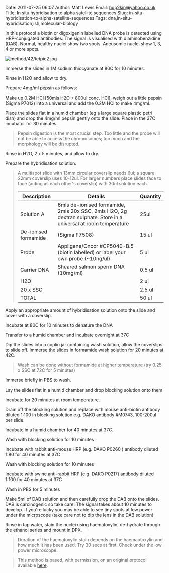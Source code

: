 Date: 2011-07-25 06:07
Author: Matt Lewis
Email: hop2kin@yahoo.co.uk
Title: In situ hybridisation to alpha satellite sequences
Slug: in-situ-hybridisation-to-alpha-satellite-sequences
Tags: dna,in-situ-hybridisation,ish,molecular-biology

In this protocol a biotin or digoxigenin labelled DNA probe is detected using HRP-conjugated antibodies. The signal is visualised with diaminobenzidine (DAB). Normal, healthy nuclei show two spots. Aneusomic nuclei show 1, 3, 4 or more spots.


![method/42/tetpic2.jpg](/images/method/42/tetpic2.jpg)








Immerse the slides in 1M sodium thiocyanate at 80C for 10 minutes. 



Rinse in H2O and allow to dry. 



Prepare 4mg/ml pepsin as follows:

Make up 0.2M HCl [50mls H2O + 800ul conc. HCl], weigh out a little pepsin (Sigma P7012) into a universal and add the 0.2M HCl to make 4mg/ml. 



Place the slides flat in a humid chamber (eg a large square plastic petri dish) and drop the 4mg/ml pepsin gently onto the slide. Place in the 37C incubator for 30 minutes. 


>Pepsin digestion is the most crucial step. Too little and the probe will not be able to access the chromosomes; too much and the morphology will be disrupted.


Rinse in H2O, 2 x 5 minutes, and allow to dry. 



Prepare the hybridisation solution.


>A multispot slide with 13mm circular coverslip needs 6ul; a square 22mm coverslip uses 10-12ul. For larger numbers place slides face to face (acting as each other's coverslip) with 30ul solution each.
>
>Description|Details|Quantity
>-----------|-------|---------
>Solution A|6mls de-ionised formamide, 2mls 20x SSC, 2mls H2O, 2g dextran sulphate. Store in a universal at room temperature |25ul
>De-ionised formamide|(Sigma F7508)|15 ul
>Probe|Appligene/Oncor #CP5040-B.5 (biotin labelled) or label your own probe (~10ng/ul)|5 ul
>Carrier DNA|Sheared salmon sperm DNA (10mg/ml)|0.5 ul
>H2O||2 ul
>20 x SSC||2.5 ul
>TOTAL||50 ul


Apply an appropriate amount of hybridisation solution onto the slide and cover with a coverslip. 



Incubate at 80C for 10 minutes to denature the DNA 



Transfer to a humid chamber and incubate overnight at 37C 



Dip the slides into a coplin jar containing wash solution, allow the coverslips to slide off. Immerse the slides in formamide wash solution for 20 minutes at 42C. 


>Wash can be done without formamide at higher temperature (try 0.25 x SSC at 72C for 5 minutes)


Immerse briefly in PBS to wash.



Lay the slides flat in a humid chamber and drop blocking solution onto them



Incubate for 20 minutes at room temperature. 



Drain off the blocking solution and replace with mouse anti-biotin antibody diluted 1:100 in blocking solution e.g. DAKO antibody #M0743, 100-200ul per slide. 



Incubate in a humid chamber for 40 minutes at 37C.



Wash with blocking solution for 10 minutes 



Incubate with rabbit anti-mouse HRP (e.g.  DAKO P0260 ) antibody diluted 1:80 for 40 minutes at 37C



Wash with blocking solution for 10 minutes 



Incubate with swine anti-rabbit HRP (e.g. DAKO P0217) antibody diluted 1:100 for 40 minutes at 37C



Wash in PBS for 5 minutes 



Make 5ml of DAB solution and then carefully drop the DAB onto the slides. DAB is carcinogenic so take care. The signal takes about 10 minutes to develop. If you're lucky you may be able to see tiny spots at low power under the microscope (take care not to dip the lens in the DAB solution)



Rinse in tap water, stain the nuclei using haematoxylin, de-hydrate through the ethanol series and mount in DPX.


>Duration of the haematoxylin stain depends on the haemaotoxylin and how much it has been used. Try 30 secs at first. Check under the low power microscope. 






>This method is based, with permission, on an original protocol available [here](http://methodbook.net/probes/insitu.html).

